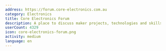 ```yaml
---
address: https://forum.core-electronics.com.au
category: Electronics
title: Core Electronics Forum
description: A place to discuss maker projects, technologies and skills.
userCount: 4329
icon: core-electronics-forum.png
activity: medium
language: en
---
```


